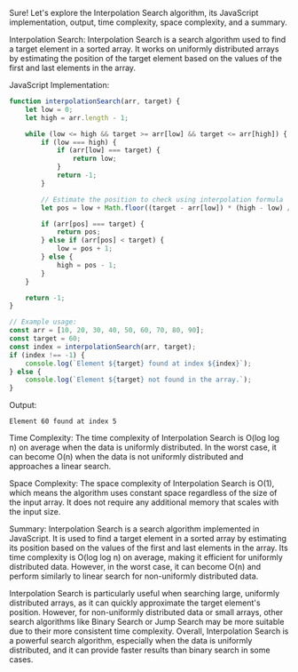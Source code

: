 Sure! Let's explore the Interpolation Search algorithm, its JavaScript implementation, output, time complexity, space complexity, and a summary.

Interpolation Search:
Interpolation Search is a search algorithm used to find a target element in a sorted array. It works on uniformly distributed arrays by estimating the position of the target element based on the values of the first and last elements in the array.

JavaScript Implementation:

```javascript
function interpolationSearch(arr, target) {
    let low = 0;
    let high = arr.length - 1;

    while (low <= high && target >= arr[low] && target <= arr[high]) {
        if (low === high) {
            if (arr[low] === target) {
                return low;
            }
            return -1;
        }

        // Estimate the position to check using interpolation formula
        let pos = low + Math.floor((target - arr[low]) * (high - low) / (arr[high] - arr[low]));

        if (arr[pos] === target) {
            return pos;
        } else if (arr[pos] < target) {
            low = pos + 1;
        } else {
            high = pos - 1;
        }
    }

    return -1;
}

// Example usage:
const arr = [10, 20, 30, 40, 50, 60, 70, 80, 90];
const target = 60;
const index = interpolationSearch(arr, target);
if (index !== -1) {
    console.log(`Element ${target} found at index ${index}`);
} else {
    console.log(`Element ${target} not found in the array.`);
}
```

Output:
```
Element 60 found at index 5
```

Time Complexity:
The time complexity of Interpolation Search is O(log log n) on average when the data is uniformly distributed. In the worst case, it can become O(n) when the data is not uniformly distributed and approaches a linear search.

Space Complexity:
The space complexity of Interpolation Search is O(1), which means the algorithm uses constant space regardless of the size of the input array. It does not require any additional memory that scales with the input size.

Summary:
Interpolation Search is a search algorithm implemented in JavaScript. It is used to find a target element in a sorted array by estimating its position based on the values of the first and last elements in the array. Its time complexity is O(log log n) on average, making it efficient for uniformly distributed data. However, in the worst case, it can become O(n) and perform similarly to linear search for non-uniformly distributed data.

Interpolation Search is particularly useful when searching large, uniformly distributed arrays, as it can quickly approximate the target element's position. However, for non-uniformly distributed data or small arrays, other search algorithms like Binary Search or Jump Search may be more suitable due to their more consistent time complexity. Overall, Interpolation Search is a powerful search algorithm, especially when the data is uniformly distributed, and it can provide faster results than binary search in some cases.